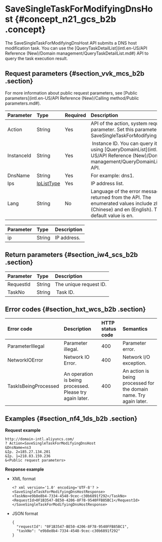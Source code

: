 # SaveSingleTaskForModifyingDnsHost {#concept_n21_gcs_b2b .concept}

The SaveSingleTaskForModifyingDnsHost API submits a DNS host modification task. You can use the [QueryTaskDetailList](intl.en-US/API Reference (New)/Domain management/QueryTaskDetailList.md#) API to query the task execution result.

## Request parameters {#section_vvk_mcs_b2b .section}

For more information about public request parameters, see [Public parameters](intl.en-US/API Reference (New)/Calling method/Public parameters.md#).

|Parameter|Type|Required|Description|
|:--------|:---|:-------|:----------|
|Action|String|Yes|API of the action, system required parameter. Set this parameter to SaveSingleTaskForModifyingDnsHost.|
|InstanceId|String|Yes| Instance ID. You can query it by using [QueryDomainList](intl.en-US/API Reference (New)/Domain management/QueryDomainList.md#) API.|
|DnsName|String|Yes|For example: dns1.|
|Ips|[IpListType](#table_z22_bb4_c2b)|Yes|IP address list.|
|Lang|String|No|Language of the error message returned from the API. The enumerated values include zh \(Chinese\) and en \(English\). The default value is en.|

|Parameter|Type|Description|
|:--------|:---|:----------|
|ip|String|IP address.|

## Return parameters {#section_iw4_scs_b2b .section}

|Parameter|Type|Description|
|:--------|:---|:----------|
|RequestId|String|The unique request ID.|
|TaskNo|String| Task ID.|

## Error codes {#section_hxt_wcs_b2b .section}

|Error code|Description|HTTP status code |Semantics|
|:---------|:----------|:----------------|:--------|
|ParameterIllegal|Parameter illegal.|400|Parameter error. |
|NetworkIOError|Network IO Error.|400|Network I/O exception.|
|TaskIsBeingProcessed|An operation is being processed. Please try again later.|400|An action is being processed for the domain name. Try again later.|

## Examples {#section_nf4_1ds_b2b .section}

**Request example**

```
http://domain-intl.aliyuncs.com/
? Action=SaveSingleTaskForModifyingDnsHost
&DnsName=ns3
&Ip. 2=185.27.134.201
&Ip. 1=218.83.159.236
&<Public request parameters>
```

**Response example**

-   XML format

    ```
    <? xml version='1.0' encoding='UTF-8'? >
    <SaveSingleTaskForModifyingDnsHostResponse>
    <TaskNo>e9b8e8b4-7334-4548-9cec-c30b6891f292</TaskNo>
    <RequestId>0F1B3547-BE50-4206-8F78-9540FFB85BC1</RequestId>
    </SaveSingleTaskForModifyingDnsHostResponse>
    ```

-   JSON format

    ```
    {
      "requestId": "0F1B3547-BE50-4206-8F78-9540FFB85BC1",
      "taskNo": "e9b8e8b4-7334-4548-9cec-c30b6891f292"
    }
    ```


